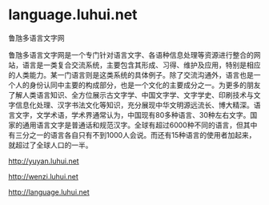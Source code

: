 # language.luhui.net
鲁虺多语言文字网



鲁虺多语言文字网是一个专门针对语言文字、各语种信息处理等资源进行整合的网站，语言是一类复合交流系统，主要包含其形成、习得、维护及应用，特别是相应的人类能力。某一门语言则是这类系统的具体例子。除了交流沟通外，语言也是一个人的身份认同中主要的构成部分，也是一个文化的主要成分之一。为更多的朋友了解人类语言知识、全方位展示古文字学、中国文字学、文字学史、印刷技术与文字信息化处理、汉字书法文化等知识，充分展现中华文明源远流长、博大精深。语言文字，文学术语，学术界通常认为，中国现有80多种语言、30种左右文字。国家的通用语言文字是普通话和规范汉字。全球有超过6000种不同的语言，但其中有三分之一的语言各自只有不到1000人会说。而还有15种语言的使用者加起来，就超过了全球人口的一半。



http://yuyan.luhui.net



http://wenzi.luhui.net



http://language.luhui.net
